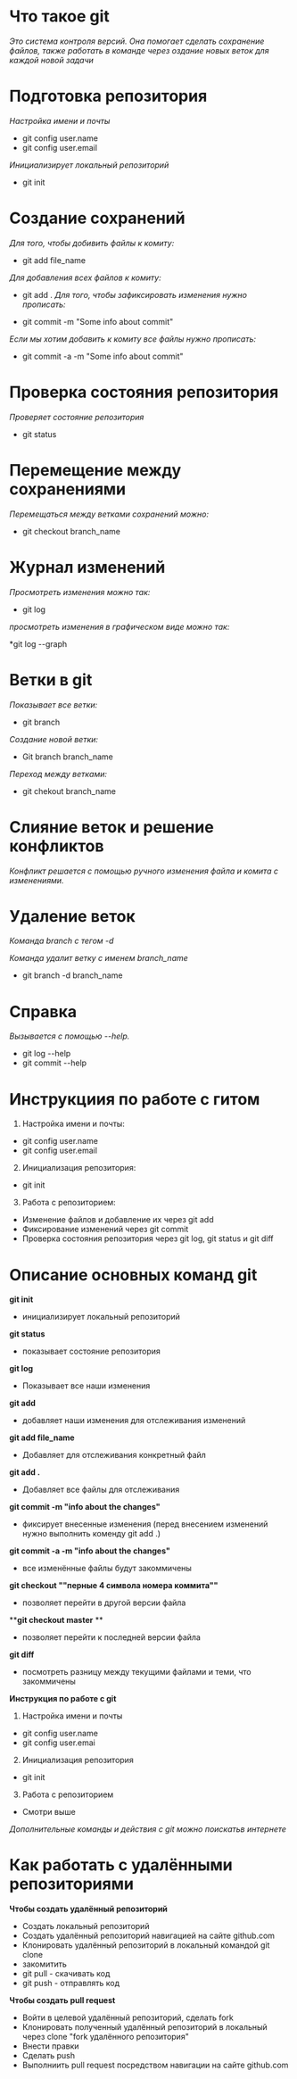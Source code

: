 

# Что такое git
*Это система контроля версий. Она помогает сделать сохранение файлов, также работать  в команде через оздание новых веток для каждой новой задачи* 

# Подготовка репозитория
*Настройка имени и почты*
* git config user.name
* git config user.email

*Инициализирует локальный репозиторий*
* git init

# Создание сохранений

*Для того, чтобы добивить файлы к комиту:*
* git add file_name

*Для добавления всех файлов к комиту:*

* git add .
*Для того, чтобы зафиксировать изменения нужно прописать:*

* git commit -m "Some info about commit"

*Если мы хотим добавить к комиту все файлы нужно прописать:*

* git commit -a -m "Some info about commit"

# Проверка состояния репозитория

*Проверяет состояние репозитория*
* git status

# Перемещение между сохранениями

*Перемещаться между ветками сохранений можно:*

* git checkout branch_name

# Журнал изменений

*Просмотреть изменения можно так:* 

* git log

*просмотреть изменения в графическом виде можно так:*

*git log --graph 

# Ветки в git
*Показывает все ветки:*
* git branch

*Создание новой ветки:*
* Git branch branch_name

*Переход между ветками:*
* git chekout branch_name

# Слияние веток и решение конфликтов
*Конфликт решается с помощью ручного изменения файла и комита с изменениями.*

# Удаление веток

*Команда branch c тегом -d*

*Команда удалит ветку с именем branch_name*
* git branch -d branch_name 

# Справка

*Вызывается с помощью --help.*
* git log --help
* git commit --help

# Инструкциия по работе с гитом

1. Настройка имени и почты:

* git config user.name
* git config user.email
2. Инициализация репозитория:
* git init
3. Работа с репозиторием:
* Изменение файлов и добавление их через git add 
* Фиксирование изменений через git commit
* Проверка состояния репозитория через git log, git status  и git diff

# Описание основных команд git

**git init** 
- инициализирует локальный репозиторий

**git status**

- показывает состояние репозитория

**git log**

- Показывает все наши изменения

**git add**

- добавляет наши изменения для отслеживания изменений

**git add file_name**

- Добавляет для отслеживания конкретный файл

**git add .**

- Добавляет все файлы для отслеживания

**git commit -m "info about the changes"**

- фиксирует внесенные изменения (перед внесением изменений нужно выполнить коменду git add .)

**git commit -a -m "info about the changes"**

- все изменённые файлы будут закоммичены

**git checkout ""перные 4 символа номера коммита""**

- позволяет перейти в другой версии файла

****git checkout master**
**

- позволяет перейти к последней версии файла

**git diff**

- посмотреть разницу между текущими файлами и теми, что закоммичены

**Инструкция по работе с git**

1. Настройка имени и почты

- git config user.name
- git config user.emai

2. Инициализация репозитория

- git init

3. Работа с репозиторием

- Смотри выше

*Дополнительные команды и действия с git можно поискатьв интернете*

# Как работать с удалёнными репозиториями

**Чтобы создать удалённый репозиторий**

* Создать локальный репозиторий
* Создать удалённый репозиторий навигацией на сайте github.com
* Клонировать удалённый репозиторий в локальный командой git clone
* закомитить
* git pull - скачивать код
* git push - отправлять код

**Чтобы создать pull request**

* Войти в целевой удалённый репозиторий, сделать fork
* Клонировать полученный удалённый репозиторий в локальный через clone "fork удалённого репозитория"
* Внести правки 
* Сделать push
* Выполниить pull request посредством навигации на сайте github.com